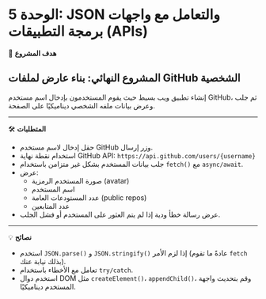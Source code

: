 # الوحدة 5: JSON والتعامل مع واجهات برمجة التطبيقات (APIs)

🎯 **هدف المشروع**

## المشروع النهائي: بناء عارض لملفات GitHub الشخصية

إنشاء تطبيق ويب بسيط حيث يقوم المستخدمون بإدخال اسم مستخدم GitHub، ثم جلب وعرض بيانات ملفه الشخصي ديناميكيًا على الصفحة.

---

🛠️ **المتطلبات**

*	حقل إدخال لاسم مستخدم GitHub وزر إرسال.
*	استخدام نقطة نهاية GitHub API:
    `https://api.github.com/users/{username}`
*	جلب بيانات المستخدم بشكل غير متزامن باستخدام `fetch()` مع `async/await`.
*	عرض:
    *	صورة المستخدم الرمزية (avatar)
    *	اسم المستخدم
    *	عدد المستودعات العامة (public repos)
    *	عدد المتابعين
*	عرض رسالة خطأ ودية إذا لم يتم العثور على المستخدم أو فشل الجلب.

---

💡 **نصائح**

*	استخدم `JSON.parse()` و `JSON.stringify()` إذا لزم الأمر (عادةً ما تقوم `fetch` بذلك نيابة عنك).
*	تعامل مع الأخطاء باستخدام `try/catch`.
*	استخدم دوال DOM مثل `createElement()`، `appendChild()`، وقم بتحديث واجهة المستخدم ديناميكيًا.
